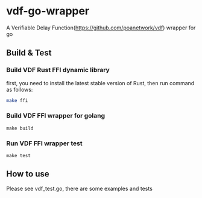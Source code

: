 # vdf-go-wrapper
A Verifiable Delay Function(https://github.com/poanetwork/vdf) wrapper for go


## Build & Test

### Build VDF Rust FFI dynamic library

first, you need to install the latest stable version of Rust, then run command as follows:

```bash
make ffi
```

### Build VDF FFI wrapper for golang

```
make build
```

### Run VDF FFI wrapper test

```
make test
```

## How to use 

Please see vdf_test.go, there are some examples and tests